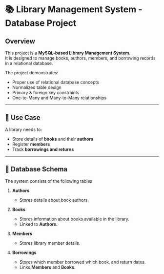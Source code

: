 # 📚 Library Management System - Database Project

## Overview
This project is a **MySQL-based Library Management System**.  
It is designed to manage books, authors, members, and borrowing records in a relational database.  

The project demonstrates:
- Proper use of relational database concepts
- Normalized table design
- Primary & foreign key constraints
- One-to-Many and Many-to-Many relationships

---

## 🎯 Use Case
A library needs to:
- Store details of **books** and their **authors**
- Register **members**
- Track **borrowings and returns**

---

## 📂 Database Schema
The system consists of the following tables:

1. **Authors**  
   - Stores details about book authors.

2. **Books**  
   - Stores information about books available in the library.  
   - Linked to **Authors**.

3. **Members**  
   - Stores library member details.

4. **Borrowings**  
   - Stores which member borrowed which book, and return dates.  
   - Links **Members** and **Books**.

